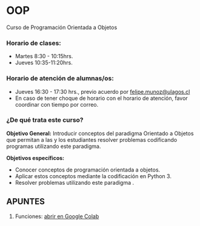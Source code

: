 # OOP
Curso de Programación Orientada a Objetos

### Horario de clases:
- Martes 8:30 - 10:15hrs.
- Jueves 10:35-11:20hrs.

### Horario de atención de alumnas/os:
- Jueves 16:30 - 17:30 hrs., previo acuerdo por felipe.munoz@ulagos.cl
- En caso de tener choque de horario con el horario de atención, favor coordinar con tiempo por correo.

### ¿De qué trata este curso?

**Objetivo General:** 
Introducir conceptos del paradigma Orientado a Objetos que permitan a las y los estudiantes resolver problemas codificando programas utilizando este paradigma.

**Objetivos específicos:**
- Conocer conceptos de programación orientada a objetos.
- Aplicar estos conceptos mediante la codificación en Python 3.
- Resolver problemas utilizando este paradigma .

## APUNTES

<!--
Open Github notebook whatever you want to work in Google Colab. Change the domain from 'github.com' to **'githubtocolab.com'**. The notebook will open in Colab.
-->

1. Funciones: [abrir en Google Colab](https://githubtocolab.com/femunoz/OOP/blob/e9be70badd8e81cdfdd0653f92c2f9e049d09048/1.%20Funciones.ipynb)
